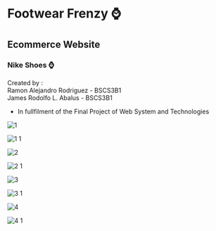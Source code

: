 # Footwear Frenzy ⌚
## Ecommerce Website
### Nike Shoes ⌚

Created by : <br>
  Ramon Alejandro Rodriguez - BSCS3B1 <br>
  James Rodolfo L. Abalus - BSCS3B1
  
- In fullfilment of the Final Project of Web System and Technologies

![1](https://github.com/JamesAbalus/WST-Final-Project_FootwearFrenzy/assets/111432311/b15d3e89-5640-4c57-9c89-8abdb45c2f59)

![1 1](https://github.com/JamesAbalus/WST-Final-Project_FootwearFrenzy/assets/111432311/3d1779af-27c8-49c7-9b42-08f862bde925)

![2](https://github.com/JamesAbalus/WST-Final-Project_FootwearFrenzy/assets/111432311/f2a2b77e-deef-41f4-bb9a-3a8ac0f41ef6)


![2 1](https://github.com/JamesAbalus/WST-Final-Project_FootwearFrenzy/assets/111432311/0a75494f-fe2b-493e-99a4-f91d1b9aadc1)

![3](https://github.com/JamesAbalus/WST-Final-Project_FootwearFrenzy/assets/111432311/820c064a-d2b0-40c2-b927-c597963b82c2)

![3 1](https://github.com/JamesAbalus/WST-Final-Project_FootwearFrenzy/assets/111432311/f8638653-9afc-406d-83c5-a492624f00a6)

![4](https://github.com/JamesAbalus/WST-Final-Project_FootwearFrenzy/assets/111432311/d88ac7f1-f585-4605-a10f-8eeb3e5c245f)

![4 1](https://github.com/JamesAbalus/WST-Final-Project_FootwearFrenzy/assets/111432311/8fdf3f49-48e4-45be-9b85-0f6d16c55938)
